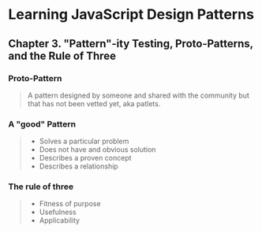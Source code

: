 # Learning JavaScript Design Patterns

## Chapter 3. "Pattern"-ity Testing, Proto-Patterns, and the Rule of Three

### Proto-Pattern

> A pattern designed by someone and shared with the community but that has not been vetted yet, aka patlets.

### A "good" Pattern

> * Solves a particular problem
> * Does not have and obvious solution
> * Describes a proven concept
> * Describes a relationship

### The rule of three

> * Fitness of purpose
> * Usefulness
> * Applicability
